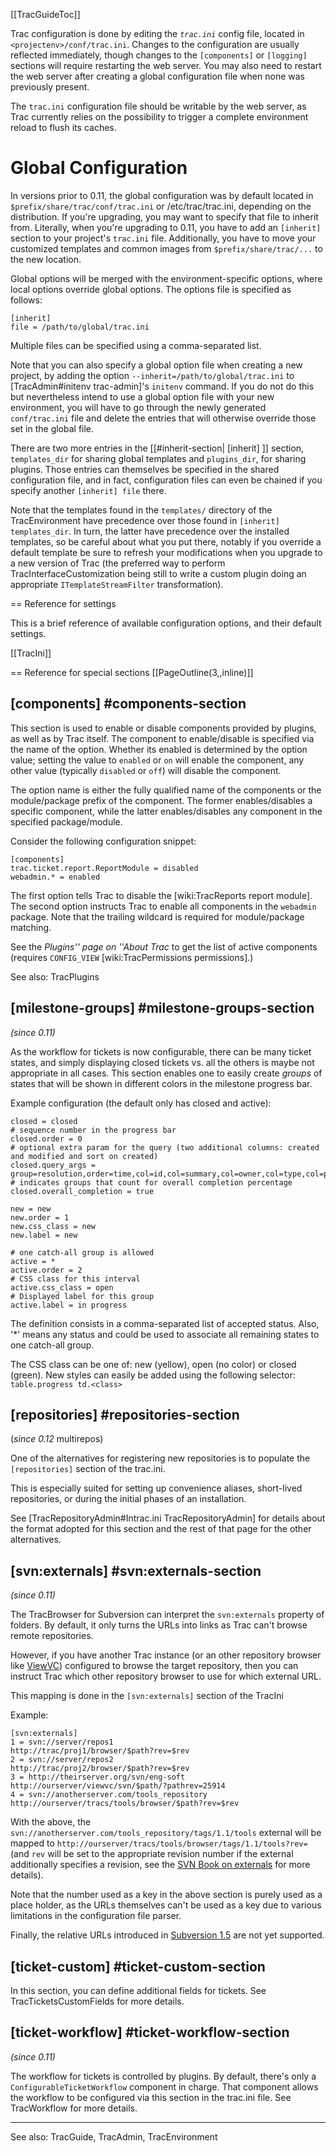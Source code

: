 [[TracGuideToc]]

Trac configuration is done by editing the *`trac.ini`* config file, located in `<projectenv>/conf/trac.ini`.  Changes to the configuration are usually reflected immediately, though changes to the `[components]` or `[logging]` sections will require restarting the web server. You may also need to restart the web server after creating a global configuration file when none was previously present.

The `trac.ini` configuration file should be writable by the web server, as Trac currently relies on the possibility to trigger a complete environment reload to flush its caches.

# Global Configuration

In versions prior to 0.11, the global configuration was by default located in `$prefix/share/trac/conf/trac.ini` or /etc/trac/trac.ini, depending on the distribution. If you're upgrading, you may want to specify that file to inherit from.  Literally, when you're upgrading to 0.11, you have to add an `[inherit]` section to your project's `trac.ini` file. Additionally, you have to move your customized templates and common images from `$prefix/share/trac/...` to the new location.

Global options will be merged with the environment-specific options, where local options override global options. The options file is specified as follows:
	
	[inherit]
	file = /path/to/global/trac.ini
	
Multiple files can be specified using a comma-separated list.

Note that you can also specify a global option file when creating a new project,  by adding the option `--inherit=/path/to/global/trac.ini` to [TracAdmin#initenv trac-admin]'s `initenv` command.  If you do not do this but nevertheless intend to use a global option file with your new environment, you will have to go through the newly generated `conf/trac.ini` file and delete the entries that will otherwise override those set in the global file.

There are two more entries in the [[#inherit-section| [inherit] ]] section, `templates_dir` for sharing global templates and `plugins_dir`, for sharing plugins. Those entries can themselves be specified in the shared configuration file, and in fact, configuration files can even be chained if you specify another `[inherit] file` there.

Note that the templates found in the `templates/` directory of the TracEnvironment have precedence over those found in `[inherit] templates_dir`. In turn, the latter have precedence over the installed templates, so be careful about what you put there, notably if you override a default template be sure to refresh your modifications when you upgrade to a new version of Trac (the preferred way to perform TracInterfaceCustomization being still to write a custom plugin doing an appropriate `ITemplateStreamFilter` transformation).

== Reference for settings

This is a brief reference of available configuration options, and their default settings.

[[TracIni]]

== Reference for special sections
[[PageOutline(3,,inline)]]

## [components] #components-section
This section is used to enable or disable components provided by plugins, as well as by Trac itself. The component to enable/disable is specified via the name of the option. Whether its enabled is determined by the option value; setting the value to `enabled` or `on` will enable the component, any other value (typically `disabled` or `off`) will disable the component.

The option name is either the fully qualified name of the components or the module/package prefix of the component. The former enables/disables a specific component, while the latter enables/disables any component in the specified package/module.

Consider the following configuration snippet:
	
	[components]
	trac.ticket.report.ReportModule = disabled
	webadmin.* = enabled
	

The first option tells Trac to disable the [wiki:TracReports report module]. The second option instructs Trac to enable all components in the `webadmin` package. Note that the trailing wildcard is required for module/package matching.

See the _Plugins'' page on ''About Trac_ to get the list of active components (requires `CONFIG_VIEW` [wiki:TracPermissions permissions].)

See also: TracPlugins

## [milestone-groups] #milestone-groups-section
_(since 0.11)_

As the workflow for tickets is now configurable, there can be many ticket states,
and simply displaying closed tickets vs. all the others is maybe not appropriate 
in all cases. This section enables one to easily create _groups_ of states 
that will be shown in different colors in the milestone progress bar.

Example configuration (the default only has closed and active):
	
	closed = closed
	# sequence number in the progress bar
	closed.order = 0
	# optional extra param for the query (two additional columns: created and modified and sort on created)
	closed.query_args = group=resolution,order=time,col=id,col=summary,col=owner,col=type,col=priority,col=component,col=severity,col=time,col=changetime
	# indicates groups that count for overall completion percentage
	closed.overall_completion = true
	
	new = new
	new.order = 1
	new.css_class = new
	new.label = new
	
	# one catch-all group is allowed
	active = *
	active.order = 2
	# CSS class for this interval
	active.css_class = open
	# Displayed label for this group
	active.label = in progress
	

The definition consists in a comma-separated list of accepted status.
Also, '*' means any status and could be used to associate all remaining
states to one catch-all group.

The CSS class can be one of: new (yellow), open (no color) or
closed (green). New styles can easily be added using the following
selector:  `table.progress td.<class>`

## [repositories] #repositories-section

(_since 0.12_ multirepos)

One of the alternatives for registering new repositories is to populate the `[repositories]` section of the trac.ini.

This is especially suited for setting up convenience aliases, short-lived repositories, or during the initial phases of an installation.

See [TracRepositoryAdmin#Intrac.ini TracRepositoryAdmin] for details about the format adopted for this section and the rest of that page for the other alternatives.

## [svn:externals] #svn:externals-section
_(since 0.11)_

The TracBrowser for Subversion can interpret the `svn:externals` property of folders.
By default, it only turns the URLs into links as Trac can't browse remote repositories.

However, if you have another Trac instance (or an other repository browser like [ViewVC](http://www.viewvc.org/)) configured to browse the target repository, then you can instruct Trac which other repository browser to use for which external URL.

This mapping is done in the `[svn:externals]` section of the TracIni

Example:
	
	[svn:externals]
	1 = svn://server/repos1                       http://trac/proj1/browser/$path?rev=$rev
	2 = svn://server/repos2                       http://trac/proj2/browser/$path?rev=$rev
	3 = http://theirserver.org/svn/eng-soft       http://ourserver/viewvc/svn/$path/?pathrev=25914
	4 = svn://anotherserver.com/tools_repository  http://ourserver/tracs/tools/browser/$path?rev=$rev
	
With the above, the `svn://anotherserver.com/tools_repository/tags/1.1/tools` external will be mapped to `http://ourserver/tracs/tools/browser/tags/1.1/tools?rev=` (and `rev` will be set to the appropriate revision number if the external additionally specifies a revision, see the [SVN Book on externals](http://svnbook.red-bean.com/en/1.4/svn.advanced.externals.html) for more details).

Note that the number used as a key in the above section is purely used as a place holder, as the URLs themselves can't be used as a key due to various limitations in the configuration file parser.

Finally, the relative URLs introduced in [Subversion 1.5](http://subversion.tigris.org/svn_1.5_releasenotes.html#externals) are not yet supported.

## [ticket-custom] #ticket-custom-section

In this section, you can define additional fields for tickets. See TracTicketsCustomFields for more details.

## [ticket-workflow] #ticket-workflow-section
_(since 0.11)_

The workflow for tickets is controlled by plugins. 
By default, there's only a `ConfigurableTicketWorkflow` component in charge. 
That component allows the workflow to be configured via this section in the trac.ini file.
See TracWorkflow for more details.

----
See also: TracGuide, TracAdmin, TracEnvironment
